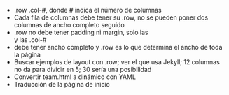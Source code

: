 - <section> .row .col-#, donde # indica el número de columnas
- Cada fila de columnas debe tener su .row, no se pueden poner dos columnas de ancho completo seguido
- .row no debe tener padding ni margin, solo las <section> y las .col-# 
- <section> debe tener ancho completo y .row es lo que determina el ancho de toda la página
- Buscar ejemplos de layout con .row; ver el que usa Jekyll; 12 columnas no da para dividir en 5; 30 sería una posibilidad
- Convertir team.html a dinámico con YAML
- Traducción de la página de inicio